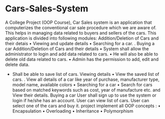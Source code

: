 # Cars-Sales-System
A College Project (OOP Course), Car Sales system is an application that computerizes the conventional car sale procedure which we are aware of. This helps in managing data related to buyers and sellers of the cars. This application is divided into following modules: Addition/Deletion of Cars and their detais • Viewing and update details • Searching for a car. . Buying a car
Addition/Deletion of Cars and their details
• System shall allow the administrator to login and add data related to cars.
• He will also be able to delete old data related to cars.
• Admin has the permission to add, edit and delete data.
- Shall be able to save list of cars.
Viewing details
• View the saved list of cars.
. View all details of a car like year of purchase, manufacturer type, model name, available
colors
• Searching for a car
• Search for cars based on matched keywords such as cost, year of manufacture etc. and
View their details.
Buying a car
User shall sign up to use the system or login if he/she has an account.
User can view list of cars.
User can select one of the cars and buy it.
project implement all OOP concepts :
• Encapsulation
• Overloading
• Inheritance
• Polymorphism
